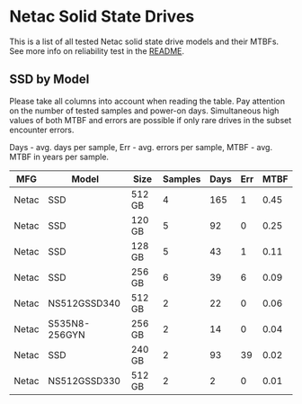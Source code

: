 Netac Solid State Drives
========================

This is a list of all tested Netac solid state drive models and their MTBFs. See
more info on reliability test in the [README](https://github.com/bsdhw/SMART).

SSD by Model
------------

Please take all columns into account when reading the table. Pay attention on the
number of tested samples and power-on days. Simultaneous high values of both MTBF
and errors are possible if only rare drives in the subset encounter errors.

Days - avg. days per sample,
Err  - avg. errors per sample,
MTBF - avg. MTBF in years per sample.

| MFG       | Model              | Size   | Samples | Days  | Err   | MTBF |
|-----------|--------------------|--------|---------|-------|-------|------|
| Netac     | SSD                | 512 GB | 4       | 165   | 1     | 0.45   |
| Netac     | SSD                | 120 GB | 5       | 92    | 0     | 0.25   |
| Netac     | SSD                | 128 GB | 5       | 43    | 1     | 0.11   |
| Netac     | SSD                | 256 GB | 6       | 39    | 6     | 0.09   |
| Netac     | NS512GSSD340       | 512 GB | 2       | 22    | 0     | 0.06   |
| Netac     | S535N8-256GYN      | 256 GB | 2       | 14    | 0     | 0.04   |
| Netac     | SSD                | 240 GB | 2       | 93    | 39    | 0.02   |
| Netac     | NS512GSSD330       | 512 GB | 2       | 2     | 0     | 0.01   |
